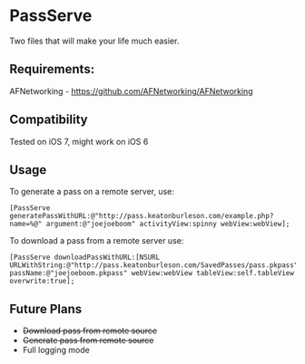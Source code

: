 PassServe
=========

Two files that will make your life much easier. 

Requirements:
------------
AFNetworking - https://github.com/AFNetworking/AFNetworking

Compatibility
------------
Tested on iOS 7, might work on iOS 6

Usage
-----
To generate a pass on a remote server, use:

    [PassServe generatePassWithURL:@"http://pass.keatonburleson.com/example.php?name=%@" argument:@"joejoeboom" activityView:spinny webView:webView];

To download a pass from a remote server use:
     
    [PassServe downloadPassWithURL:[NSURL URLWithString:@"http://pass.keatonburleson.com/SavedPasses/pass.pkpass"] passName:@"joejoeboom.pkpass" webView:webView tableView:self.tableView overwrite:true];
     
Future Plans
------------

- ~~Download pass from remote source~~
- ~~Generate pass from remote source~~
-    Full logging mode
